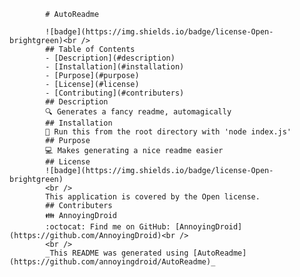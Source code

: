 
            # AutoReadme
            
            ![badge](https://img.shields.io/badge/license-Open-brightgreen)<br />
            ## Table of Contents
            - [Description](#description)
            - [Installation](#installation)
            - [Purpose](#purpose)
            - [License](#license)
            - [Contributing](#contributers)
            ## Description
            🔍 Generates a fancy readme, automagically
            ## Installation
            💾 Run this from the root directory with 'node index.js'
            ## Purpose
            💻 Makes generating a nice readme easier
            ## License
            ![badge](https://img.shields.io/badge/license-Open-brightgreen)
            <br />
            This application is covered by the Open license. 
            ## Contributers
            👪 AnnoyingDroid
            :octocat: Find me on GitHub: [AnnoyingDroid](https://github.com/AnnoyingDroid)<br />
            <br />
            _This README was generated using [AutoReadme](https://github.com/annoyingdroid/AutoReadme)_
        